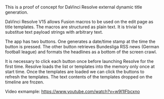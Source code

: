 This is a proof of concept for DaVinci Resolve external dynamic title generation.

DaVinci Resolve V15 allows Fusion macros to be used on the edit page as title templates.
The macros are structured as plain text. It is trivial to substitue text payload strings
with arbitrary text.

The app has two buttons. One generates a date/time stamp at the time the button is pressed.
The other button retrieves Bundesliga RSS news (German football league) and formats the
headlines as a bottom of the screen crawl.

It is necessary to click each button once before launching Resolve for the first time.
Resolve loads the list or templates into the memory only once at start time. Once the
templates are loaded we can click the buttons to refresh the templates. The text contents
of the templates dropped on the timeline are frozen.

Video exmample: https://www.youtube.com/watch?v=w9l1IFbcxno
